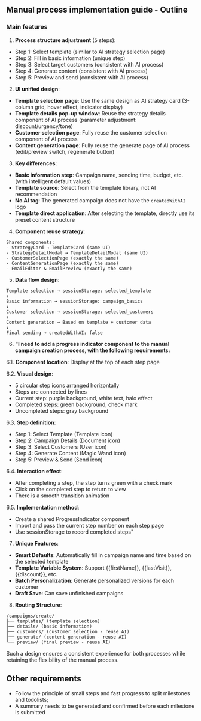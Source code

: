 ## Manual process implementation guide - Outline

### Main features

1. **Process structure adjustment** (5 steps):

- Step 1: Select template (similar to AI strategy selection page)
- Step 2: Fill in basic information (unique step)
- Step 3: Select target customers (consistent with AI process)
- Step 4: Generate content (consistent with AI process)
- Step 5: Preview and send (consistent with AI process)

2. **UI unified design**:

- **Template selection page**: Use the same design as AI strategy card (3-column grid, hover effect, indicator display)
- **Template details pop-up window**: Reuse the strategy details component of AI process (parameter adjustment: discount/urgency/tone)
- **Customer selection page**: Fully reuse the customer selection component of AI process
- **Content generation page**: Fully reuse the generate page of AI process (edit/preview switch, regenerate button)

3. **Key differences**:

- **Basic information step**: Campaign name, sending time, budget, etc. (with intelligent default values)
- **Template source**: Select from the template library, not AI recommendation
- **No AI tag**: The generated campaign does not have the `createdWithAI` logo
- **Template direct application**: After selecting the template, directly use its preset content structure

4. **Component reuse strategy**:

```
Shared components:
- StrategyCard → TemplateCard (same UI)
- StrategyDetailModal → TemplateDetailModal (same UI)
- CustomerSelectionPage (exactly the same)
- ContentGenerationPage (exactly the same)
- EmailEditor & EmailPreview (exactly the same)
```

5. **Data flow design**:

```
Template selection → sessionStorage: selected_template
↓
Basic information → sessionStorage: campaign_basics
↓
Customer selection → sessionStorage: selected_customers
↓
Content generation → Based on template + customer data
↓
Final sending → createdWithAI: false
```

6. **"I need to add a progress indicator component to the manual campaign creation process, with the following requirements:**

6.1. **Component location**: Display at the top of each step page

6.2. **Visual design**:

- 5 circular step icons arranged horizontally
- Steps are connected by lines
- Current step: purple background, white text, halo effect
- Completed steps: green background, check mark
- Uncompleted steps: gray background

6.3. **Step definition**:

- Step 1: Select Template (Template icon)
- Step 2: Campaign Details (Document icon)
- Step 3: Select Customers (User icon)
- Step 4: Generate Content (Magic Wand icon)
- Step 5: Preview & Send (Send icon)

6.4. **Interaction effect**:

- After completing a step, the step turns green with a check mark
- Click on the completed step to return to view
- There is a smooth transition animation

6.5. **Implementation method**:

- Create a shared ProgressIndicator component
- Import and pass the current step number on each step page
- Use sessionStorage to record completed steps"

7. **Unique Features**:

- **Smart Defaults**: Automatically fill in campaign name and time based on the selected template
- **Template Variable System**: Support {{firstName}}, {{lastVisit}}, {{discount}}, etc.
- **Batch Personalization**: Generate personalized versions for each customer
- **Draft Save**: Can save unfinished campaigns

8. **Routing Structure**:

```
/campaigns/create/
├── templates/ (template selection)
├── details/ (basic information)
├── customers/ (customer selection - reuse AI)
├── generate/ (content generation - reuse AI)
└── preview/ (final preview - reuse AI)
```

Such a design ensures a consistent experience for both processes while retaining the flexibility of the manual process.

## Other requirements

- Follow the principle of small steps and fast progress to split milestones and todolists;
- A summary needs to be generated and confirmed before each milestone is submitted
